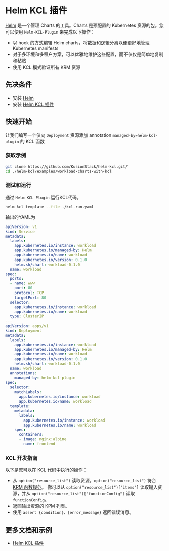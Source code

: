 # Helm KCL 插件

[Helm](https://github.com/helm/helm) 是一个管理 Charts 的工具。Charts 是预配置的 Kubernetes 资源的包。您可以使用 `Helm-KCL-Plugin` 来完成以下操作：

+ 以 hook 的方式编辑 Helm charts，将数据和逻辑分离以便更好地管理 Kubernetes manifests
+ 对于多环境和多租户方案，可以优雅地维护这些配置，而不仅仅是简单地复制和粘贴
+ 使用 KCL 模式验证所有 KRM 资源

## 先决条件

+ 安装 [Helm](https://github.com/helm/helm)
+ 安装 [Helm KCL 插件](https://github.com/KusionStack/helm-kcl)

## 快速开始

让我们编写一个仅向 `Deployment` 资源添加 annotation `managed-by=helm-kcl-plugin` 的 KCL 函数

### 获取示例

```bash
git clone https://github.com/KusionStack/helm-kcl.git/
cd ./helm-kcl/examples/workload-charts-with-kcl
```

### 测试和运行

通过 `Helm KCL Plugin` 运行KCL代码。

```bash
helm kcl template --file ./kcl-run.yaml
```

输出的YAML为

```yaml
apiVersion: v1
kind: Service
metadata:
  labels:
    app.kubernetes.io/instance: workload
    app.kubernetes.io/managed-by: Helm
    app.kubernetes.io/name: workload
    app.kubernetes.io/version: 0.1.0
    helm.sh/chart: workload-0.1.0
  name: workload
spec:
  ports:
  - name: www
    port: 80
    protocol: TCP
    targetPort: 80
  selector:
    app.kubernetes.io/instance: workload
    app.kubernetes.io/name: workload
  type: ClusterIP
---
apiVersion: apps/v1
kind: Deployment
metadata:
  labels:
    app.kubernetes.io/instance: workload
    app.kubernetes.io/managed-by: Helm
    app.kubernetes.io/name: workload
    app.kubernetes.io/version: 0.1.0
    helm.sh/chart: workload-0.1.0
  name: workload
  annotations:
    managed-by: helm-kcl-plugin
spec:
  selector:
    matchLabels:
      app.kubernetes.io/instance: workload
      app.kubernetes.io/name: workload
  template:
    metadata:
      labels:
        app.kubernetes.io/instance: workload
        app.kubernetes.io/name: workload
    spec:
      containers:
      - image: nginx:alpine
        name: frontend
```

### KCL 开发指南

以下是您可以在 KCL 代码中执行的操作：

+ 从 `option("resource_list")` 读取资源。`option("resource_list")` 符合 [KRM 函数规范](https://kpt.dev/book/05-developing-functions/01-functions-specification)。 你可以从 `option("resource_list")["items"]` 读取输入资源，并从 `option("resource_list")["functionConfig"]` 读取 `functionConfig`。
+ 返回输出资源的 KPM 列表。
+ 使用 `assert {condition}，{error_message}` 返回错误消息。

## 更多文档和示例

+ [Helm KCL 插件](https://github.com/KusionStack/helm-kcl)
